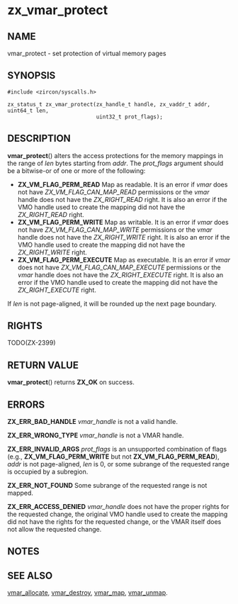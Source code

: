 # zx_vmar_protect

## NAME

vmar_protect - set protection of virtual memory pages

## SYNOPSIS

```
#include <zircon/syscalls.h>

zx_status_t zx_vmar_protect(zx_handle_t handle, zx_vaddr_t addr, uint64_t len,
                            uint32_t prot_flags);
```

## DESCRIPTION

**vmar_protect**() alters the access protections for the memory mappings
in the range of *len* bytes starting from *addr*. The *prot_flags* argument should
be a bitwise-or of one or more of the following:
- **ZX_VM_FLAG_PERM_READ**  Map as readable.  It is an error if *vmar*
  does not have *ZX_VM_FLAG_CAN_MAP_READ* permissions or the *vmar* handle does
  not have the *ZX_RIGHT_READ* right.  It is also an error if the VMO handle
  used to create the mapping did not have the *ZX_RIGHT_READ* right.
- **ZX_VM_FLAG_PERM_WRITE**  Map as writable.  It is an error if *vmar*
  does not have *ZX_VM_FLAG_CAN_MAP_WRITE* permissions or the *vmar* handle does
  not have the *ZX_RIGHT_WRITE* right.  It is also an error if the VMO handle
  used to create the mapping did not have the *ZX_RIGHT_WRITE* right.
- **ZX_VM_FLAG_PERM_EXECUTE**  Map as executable.  It is an error if *vmar*
  does not have *ZX_VM_FLAG_CAN_MAP_EXECUTE* permissions or the *vmar* handle does
  not have the *ZX_RIGHT_EXECUTE* right.  It is also an error if the VMO handle
  used to create the mapping did not have the *ZX_RIGHT_EXECUTE* right.

If *len* is not page-aligned, it will be rounded up the next page boundary.

## RIGHTS

TODO(ZX-2399)

## RETURN VALUE

**vmar_protect**() returns **ZX_OK** on success.

## ERRORS

**ZX_ERR_BAD_HANDLE**  *vmar_handle* is not a valid handle.

**ZX_ERR_WRONG_TYPE**  *vmar_handle* is not a VMAR handle.

**ZX_ERR_INVALID_ARGS**  *prot_flags* is an unsupported combination of flags
(e.g., **ZX_VM_FLAG_PERM_WRITE** but not **ZX_VM_FLAG_PERM_READ**), *addr* is
not page-aligned, *len* is 0, or some subrange of the requested range is
occupied by a subregion.

**ZX_ERR_NOT_FOUND**  Some subrange of the requested range is not mapped.

**ZX_ERR_ACCESS_DENIED**  *vmar_handle* does not have the proper rights for the
requested change, the original VMO handle used to create the mapping did not
have the rights for the requested change, or the VMAR itself does not allow
the requested change.

## NOTES

## SEE ALSO

[vmar_allocate](vmar_allocate.md),
[vmar_destroy](vmar_destroy.md),
[vmar_map](vmar_map.md),
[vmar_unmap](vmar_unmap.md).
